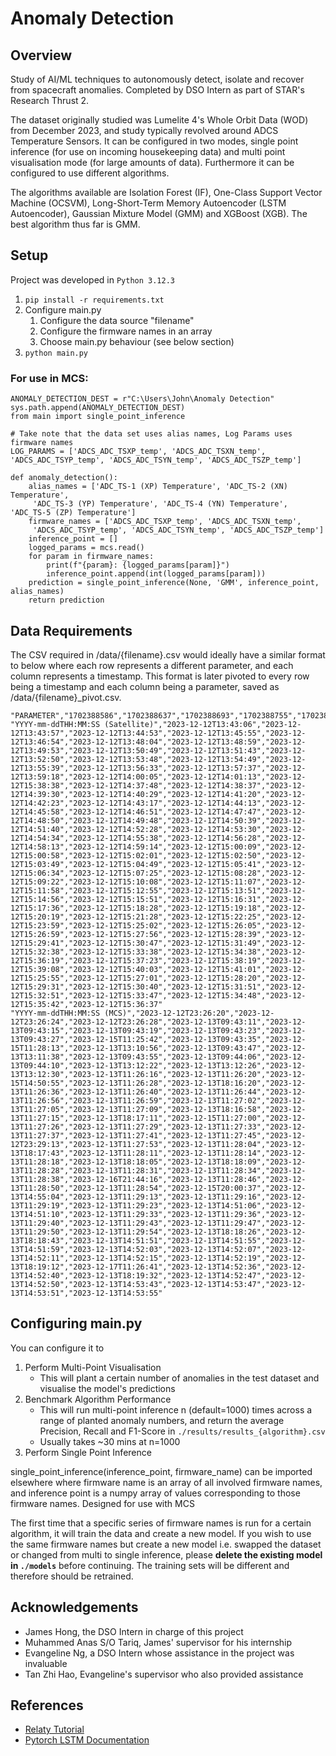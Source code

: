 # Anomaly Detection
## Overview
Study of AI/ML techniques to autonomously detect, isolate and recover from spacecraft anomalies. Completed by DSO Intern as part of STAR's Research Thrust 2.

The dataset originally studied was Lumelite 4's Whole Orbit Data (WOD) from December 2023, and study typically revolved around ADCS Temperature Sensors. It can be configured in two modes, single point inference (for use on incoming housekeeping data) and multi point visualisation mode (for large amounts of data). Furthermore it can be configured to use different algorithms. 

The algorithms available are Isolation Forest (IF), One-Class Support Vector Machine (OCSVM), Long-Short-Term Memory Autoencoder (LSTM Autoencoder), Gaussian Mixture Model (GMM) and XGBoost (XGB). The best algorithm thus far is GMM. 

## Setup
Project was developed in ```Python 3.12.3```
1. ```pip install -r requirements.txt```
2. Configure main.py
    1. Configure the data source "filename"
    2. Configure the firmware names in an array
    3. Choose main.py behaviour (see below section)
3. ```python main.py```

### For use in MCS:
```
ANOMALY_DETECTION_DEST = r"C:\Users\John\Anomaly Detection"
sys.path.append(ANOMALY_DETECTION_DEST)
from main import single_point_inference

# Take note that the data set uses alias names, Log Params uses firmware names
LOG_PARAMS = ['ADCS_ADC_TSXP_temp', 'ADCS_ADC_TSXN_temp', 'ADCS_ADC_TSYP_temp', 'ADCS_ADC_TSYN_temp', 'ADCS_ADC_TSZP_temp']

def anomaly_detection():
    alias_names = ['ADC_TS-1 (XP) Temperature', 'ADC_TS-2 (XN) Temperature',
     'ADC_TS-3 (YP) Temperature', 'ADC_TS-4 (YN) Temperature', 'ADC_TS-5 (ZP) Temperature']
    firmware_names = ['ADCS_ADC_TSXP_temp', 'ADCS_ADC_TSXN_temp',
     'ADCS_ADC_TSYP_temp', 'ADCS_ADC_TSYN_temp', 'ADCS_ADC_TSZP_temp']
    inference_point = []
    logged_params = mcs.read()
    for param in firmware_names:
        print(f"{param}: {logged_params[param]}")
        inference_point.append(int(logged_params[param]))
    prediction = single_point_inference(None, 'GMM', inference_point, alias_names)
    return prediction
```

## Data Requirements
The CSV required in /data/{filename}.csv would ideally have a similar format to below where each row represents a different parameter, and each column represents a timestamp. This format is later pivoted to every row being a timestamp and each column being a parameter, saved as /data/{filename}_pivot.csv. 
```
"PARAMETER","1702388586","1702388637","1702388693","1702388755","1702388814","1702388884","1702388939","1702388993","1702389049","1702389103","1702389170","1702389228","1702389289","1702389339","1702389393","1702389457","1702389558","1702389605","1702389673","1702395518","1702391868","1702391917","1702391970","1702392029","1702392080","1702392143","1702392197","1702392253","1702392358","1702392411","1702392467","1702392530","1702392588","1702392639","1702392700","1702392748","1702392810","1702392874","1702392938","1702392988","1702393093","1702393154","1702393209","1702393258","1702393321","1702393370","1702393429","1702393489","1702393541","1702393594","1702393645","1702393708","1702393762","1702393808","1702393867","1702393918","1702393975","1702394031","1702394096","1702394151","1702394191","1702394256","1702394308","1702394358","1702394419","1702394488","1702394545","1702394639","1702394702","1702394765","1702394819","1702394876","1702394919","1702394981","1702395047","1702395109","1702395158","1702395218","1702395278","1702395379","1702395443","1702395499","1702395548","1702395603","1702395661","1702394755","1702394821","1702394900","1702394971","1702395040","1702395111","1702395171","1702395227","1702395288","1702395342","1702395397"
"YYYY-mm-ddTHH:MM:SS (Satellite)","2023-12-12T13:43:06","2023-12-12T13:43:57","2023-12-12T13:44:53","2023-12-12T13:45:55","2023-12-12T13:46:54","2023-12-12T13:48:04","2023-12-12T13:48:59","2023-12-12T13:49:53","2023-12-12T13:50:49","2023-12-12T13:51:43","2023-12-12T13:52:50","2023-12-12T13:53:48","2023-12-12T13:54:49","2023-12-12T13:55:39","2023-12-12T13:56:33","2023-12-12T13:57:37","2023-12-12T13:59:18","2023-12-12T14:00:05","2023-12-12T14:01:13","2023-12-12T15:38:38","2023-12-12T14:37:48","2023-12-12T14:38:37","2023-12-12T14:39:30","2023-12-12T14:40:29","2023-12-12T14:41:20","2023-12-12T14:42:23","2023-12-12T14:43:17","2023-12-12T14:44:13","2023-12-12T14:45:58","2023-12-12T14:46:51","2023-12-12T14:47:47","2023-12-12T14:48:50","2023-12-12T14:49:48","2023-12-12T14:50:39","2023-12-12T14:51:40","2023-12-12T14:52:28","2023-12-12T14:53:30","2023-12-12T14:54:34","2023-12-12T14:55:38","2023-12-12T14:56:28","2023-12-12T14:58:13","2023-12-12T14:59:14","2023-12-12T15:00:09","2023-12-12T15:00:58","2023-12-12T15:02:01","2023-12-12T15:02:50","2023-12-12T15:03:49","2023-12-12T15:04:49","2023-12-12T15:05:41","2023-12-12T15:06:34","2023-12-12T15:07:25","2023-12-12T15:08:28","2023-12-12T15:09:22","2023-12-12T15:10:08","2023-12-12T15:11:07","2023-12-12T15:11:58","2023-12-12T15:12:55","2023-12-12T15:13:51","2023-12-12T15:14:56","2023-12-12T15:15:51","2023-12-12T15:16:31","2023-12-12T15:17:36","2023-12-12T15:18:28","2023-12-12T15:19:18","2023-12-12T15:20:19","2023-12-12T15:21:28","2023-12-12T15:22:25","2023-12-12T15:23:59","2023-12-12T15:25:02","2023-12-12T15:26:05","2023-12-12T15:26:59","2023-12-12T15:27:56","2023-12-12T15:28:39","2023-12-12T15:29:41","2023-12-12T15:30:47","2023-12-12T15:31:49","2023-12-12T15:32:38","2023-12-12T15:33:38","2023-12-12T15:34:38","2023-12-12T15:36:19","2023-12-12T15:37:23","2023-12-12T15:38:19","2023-12-12T15:39:08","2023-12-12T15:40:03","2023-12-12T15:41:01","2023-12-12T15:25:55","2023-12-12T15:27:01","2023-12-12T15:28:20","2023-12-12T15:29:31","2023-12-12T15:30:40","2023-12-12T15:31:51","2023-12-12T15:32:51","2023-12-12T15:33:47","2023-12-12T15:34:48","2023-12-12T15:35:42","2023-12-12T15:36:37"
"YYYY-mm-ddTHH:MM:SS (MCS)","2023-12-12T23:26:20","2023-12-12T23:26:24","2023-12-12T23:26:28","2023-12-13T09:43:11","2023-12-13T09:43:15","2023-12-13T09:43:19","2023-12-13T09:43:23","2023-12-13T09:43:27","2023-12-15T11:25:42","2023-12-13T09:43:35","2023-12-15T11:28:13","2023-12-13T13:10:56","2023-12-13T09:43:47","2023-12-13T13:11:38","2023-12-13T09:43:55","2023-12-13T09:44:06","2023-12-13T09:44:10","2023-12-13T13:12:22","2023-12-13T13:12:26","2023-12-13T13:12:30","2023-12-13T11:26:16","2023-12-13T11:26:20","2023-12-15T14:50:55","2023-12-13T11:26:28","2023-12-13T18:16:20","2023-12-13T11:26:36","2023-12-13T11:26:40","2023-12-13T11:26:44","2023-12-13T11:26:56","2023-12-13T11:26:59","2023-12-13T11:27:02","2023-12-13T11:27:05","2023-12-13T11:27:09","2023-12-13T18:16:58","2023-12-13T11:27:15","2023-12-13T18:17:11","2023-12-15T11:27:00","2023-12-13T11:27:26","2023-12-13T11:27:29","2023-12-13T11:27:33","2023-12-13T11:27:37","2023-12-13T11:27:41","2023-12-13T11:27:45","2023-12-12T23:29:13","2023-12-13T11:27:53","2023-12-13T11:28:04","2023-12-13T18:17:43","2023-12-13T11:28:11","2023-12-13T11:28:14","2023-12-13T11:28:18","2023-12-13T18:18:05","2023-12-13T18:18:09","2023-12-13T11:28:28","2023-12-13T11:28:31","2023-12-13T11:28:34","2023-12-13T11:28:38","2023-12-16T21:44:16","2023-12-13T11:28:46","2023-12-13T11:28:50","2023-12-13T11:28:54","2023-12-15T20:00:37","2023-12-13T14:55:04","2023-12-13T11:29:13","2023-12-13T11:29:16","2023-12-13T11:29:19","2023-12-13T11:29:23","2023-12-13T14:51:06","2023-12-13T14:51:10","2023-12-13T11:29:33","2023-12-13T11:29:36","2023-12-13T11:29:40","2023-12-13T11:29:43","2023-12-13T11:29:47","2023-12-13T11:29:50","2023-12-13T11:29:54","2023-12-13T18:18:26","2023-12-13T18:18:43","2023-12-13T14:51:51","2023-12-13T14:51:55","2023-12-13T14:51:59","2023-12-13T14:52:03","2023-12-13T14:52:07","2023-12-13T14:52:11","2023-12-13T14:52:15","2023-12-13T14:52:19","2023-12-13T18:19:12","2023-12-17T11:26:41","2023-12-13T14:52:36","2023-12-13T14:52:40","2023-12-13T18:19:32","2023-12-13T14:52:47","2023-12-13T14:52:50","2023-12-13T14:53:43","2023-12-13T14:53:47","2023-12-13T14:53:51","2023-12-13T14:53:55"
```

## Configuring main.py
You can configure it to 

1. Perform Multi-Point Visualisation 
    * This will plant a certain number of anomalies in the test dataset and visualise the model's predictions
2. Benchmark Algorithm Performance
    * This will run multi-point inference n (default=1000) times across a range of planted anomaly numbers, and return the average Precision, Recall and F1-Score in ```./results/results_{algorithm}.csv```
    * Usually takes ~30 mins at n=1000
3. Perform Single Point Inference

single_point_inference(inference_point, firmware_name) can be imported elsewhere where 
firmware name is an array of all involved firmware names, and inference point is a numpy array of values corresponding to those firmware names. Designed for use with MCS

The first time that a specific series of firmware names is run for a certain algorithm, it will train the data and create a new model. If you wish to use the same firmware names but create a new model i.e. swapped the dataset or changed from multi to single inference, please **delete the existing model in ```./models```** before continuing. The training sets will be different and therefore should be retrained.

## Acknowledgements 
- James Hong, the DSO Intern in charge of this project
- Muhammed Anas S/O Tariq, James' supervisor for his internship
- Evangeline Ng, a DSO Intern whose assistance in the project was invaluable
- Tan Zhi Hao, Evangeline's supervisor who also provided assistance
  
## References
- [Relaty Tutorial](https://www.relataly.com/multivariate-outlier-detection-using-isolation-forests-in-python-detecting-credit-card-fraud/4233/#google_vignette)
- [Pytorch LSTM Documentation](https://pytorch.org/docs/stable/generated/torch.nn.LSTM.html)